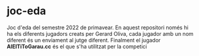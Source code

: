 # joc-eda
Joc d'eda del semestre 2022 de primavear.
En aquest repositori només hi ha els diferents jugadors creats per Gerard Oliva, cada jugador amb un nom diferent és un enviament al jutge diferent. 
Finalment el jugador **AIElTiToGarau.cc** és el que s'ha utilitzat per la competici

